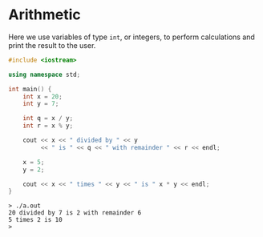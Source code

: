 # Arithmetic

Here we use variables of type `int`, or integers, to perform calculations and print the result to the user.

```cpp
#include <iostream>

using namespace std;

int main() {
	int x = 20;
    int y = 7;

    int q = x / y;
    int r = x % y;

    cout << x << " divided by " << y
         << " is " << q << " with remainder " << r << endl;

    x = 5;
    y = 2;

    cout << x << " times " << y << " is " x * y << endl;
}
```

```
> ./a.out
20 divided by 7 is 2 with remainder 6
5 times 2 is 10
>
```